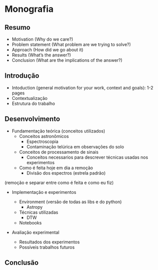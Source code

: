# Monografia

## Resumo
- Motivation (Why do we care?)
- Problem statement (What problem are we trying to solve?)
- Approach (How did we go about it)
- Results (What’s the answer?)
- Conclusion (What are the implications of the answer?)

## Introdução

- Intoduction (general motivation for your work, context and goals): 1-2 pages
- Contextualização
- Estrutura do trabalho

## Desenvolvimento

- Fundamentação teórica (conceitos utilizados)
    - Conceitos astronômicos
        - Espectroscopia
        - Contaminação telúrica em observações do solo
    - Conceitos de processamento de sinais
        - Conceitos necessarios para descrever técnicas usadas nos experimentos
    - Como é feita hoje em dia a remoção
        - Divisão dos espectros (estrela padrão)

(remoção e separar entre como é feita e como eu fiz)

- Implementação e experimentos 
    - Environment (versão de todas as libs e do python)
        - Astropy
    - Técnicas utilizadas
        - DTW
    - Notebooks

- Avaliação experimental
    - Resultados dos experimentos
    - Possíveis trabalhos futuros



## Conclusão




